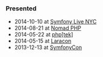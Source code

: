 ### Presented

 * 2014-10-10 at [Symfony Live NYC](https://joind.in/talk/view/12196)
 * 2014-08-21 at [Nomad PHP](https://joind.in/talk/view/11574)
 * 2014-05-22 at [php[tek]](http://joind.in/talk/view/10626)
 * 2014-05-15 at [Laracon](http://joind.in/talk/view/11331)
 * 2013-12-13 at [SymfonyCon](http://joind.in/talk/view/10377)

